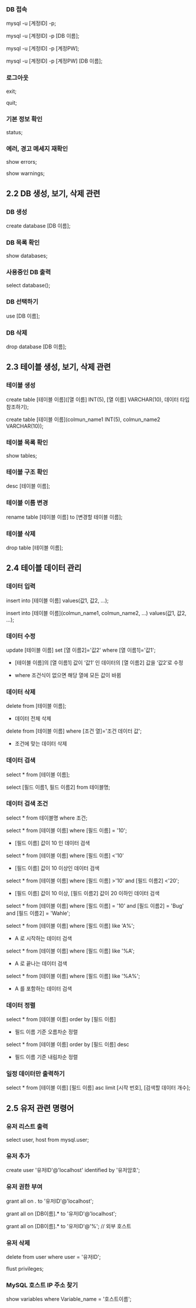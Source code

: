 ### DB 접속


mysql -u [계정ID] -p;

mysql -u [계정ID] -p [DB 이름];

mysql -u [계정ID] -p [계정PW];

mysql -u [계정ID] -p [계정PW] [DB 이름];

### 로그아웃

exit;

quit;


### 기본 정보 확인

status;

### 에러, 경고 메세지 재확인


show errors;

show warnings;


## 2.2 DB 생성, 보기, 삭제 관련

### DB 생성

create database [DB 이름];

### DB 목록 확인

show databases;


### 사용중인 DB 출력

select database();

### DB 선택하기

use [DB 이름];

### DB 삭제

drop database [DB 이름];

## 2.3 테이블 생성, 보기, 삭제 관련

### 테이블 생성

create table [테이블 이름]([열 이름] INT(5), [열 이름] VARCHAR(10), 데이터 타입 참조하기);

create table [테이블 이름](colmun_name1 INT(5), colmun_name2  VARCHAR(10));

### 테이블 목록 확인

show tables;

### 테이블 구조 확인

desc [테이블 이름];

### 테이블 이름 변경

rename table [테이블 이름] to [변경할 테이블 이름];

### 테이블 삭제

drop table [테이블 이름];

## 2.4 테이블 데이터 관리

### 데이터 입력

insert into [테이블 이름] values(값1, 값2, ...);

insert into [테이블 이름](colmun_name1, colmun_name2, ...) values(값1, 값2, ...);

### 데이터 수정

update [테이블 이름] set [열 이름2]='값2' where [열 이름1]='값1';

* [테이블 이름]의 [열 이름1] 값이 ‘값1’ 인 데이터의 [열 이름2] 값을 ‘값2’로 수정

* where 조건식이 없으면 해당 열에 모든 값이 바뀜

### 데이터 삭제

delete from [테이블 이름];

* 데이터 전체 삭제

delete from [테이블 이름] where [조건 열]='조건 데이터 값';

* 조건에 맞는 데이터 삭제

### 데이터 검색

select * from [테이블 이름];

select [필드 이름1, 필드 이름2] from 테이블명;

### 데이터 검색 조건

select * from 테이블명 where 조건;

select * from [테이블 이름] where [필드 이름] = '10';

* [필드 이름] 값이 10 인 데이터 검색

select * from [테이블 이름] where [필드 이름] <'10'

* [필드 이름] 값이 10 이상인 데이터 검색

select * from [테이블 이름] where [필드 이름] >'10' and [필드 이름2] <'20';

* [필드 이름] 값이 10 이상, [필드 이름2] 값이 20 이하인 데이터 검색

select * from [테이블 이름] where [필드 이름] = '10' and [필드 이름2] = 'Bug' and [필드 이름2] = 'Wahle';

select * from [테이블 이름] where [필드 이름] like 'A%';

* A 로 시작하는 데이터 검색

select * from [테이블 이름] where [필드 이름] like '%A';

* A 로 끝나는 데이터 검색

select * from [테이블 이름] where [필드 이름] like '%A%';

* A 를 포함하는 데이터 검색

### 데이터 정렬

select * from [테이블 이름] order by [필드 이름]

* 필드 이름 기준 오름차순 정렬

select * from [테이블 이름] order by [필드 이름] desc

* 필드 이름 기준 내림차순 정렬

### 일정 데이터만 출력하기

select * from [테이블 이름] [필드 이름] asc limit [시작 번호], [검색할 데이터 개수];

## 2.5 유저 관련 명령어

### 유저 리스트 출력

select user, host from mysql.user;

### 유저 추가

create user '유저ID'@'localhost' identified by '유저암호';

### 유저 권한 부여

grant all on *.* to '유저ID'@'localhost';


grant all on [DB이름].* to '유저ID'@'localhost';

grant all on [DB이름].* to '유저ID'@'%'; // 외부 호스트

### 유저 삭제

delete from user where user = '유저ID';

flust privileges;

### MySQL 호스트 IP 주소 찾기

show variables where Variable_name = '호스트이름';


